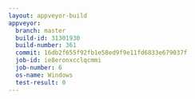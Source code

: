 ```yaml
---
layout: appveyor-build
appveyor:
  branch: master
  build-id: 31301930
  build-number: 361
  commit: 16db2f655f92fb1e58ed9f9e11fd6833e679037f
  job-id: ie8eronxcclqcmmi
  job-number: 6
  os-name: Windows
  test-result: 0
---
```

